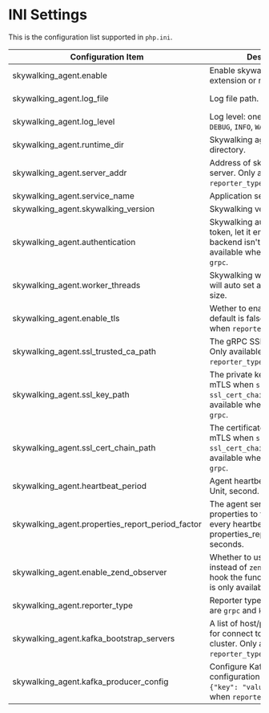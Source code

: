 # INI Settings

This is the configuration list supported in `php.ini`.

| Configuration Item                               | Description                                                                                                                           | Default Value             |
| ------------------------------------------------ | ------------------------------------------------------------------------------------------------------------------------------------- | ------------------------- |
| skywalking_agent.enable                          | Enable skywalking_agent extension or not.                                                                                             | Off                       |
| skywalking_agent.log_file                        | Log file path.                                                                                                                        | /tmp/skywalking-agent.log |
| skywalking_agent.log_level                       | Log level: one of `OFF`, `TRACE`, `DEBUG`, `INFO`, `WARN`, `ERROR`.                                                                   | INFO                      |
| skywalking_agent.runtime_dir                     | Skywalking agent runtime directory.                                                                                                   | /tmp/skywalking-agent     |
| skywalking_agent.server_addr                     | Address of skywalking oap server. Only available when `reporter_type` is `grpc`.                                                      | 127.0.0.1:11800           |
| skywalking_agent.service_name                    | Application service name.                                                                                                             | hello-skywalking          |
| skywalking_agent.skywalking_version              | Skywalking version, 8 or 9.                                                                                                           | 8                         |
| skywalking_agent.authentication                  | Skywalking authentication token, let it empty if the backend isn't enabled. Only available when `reporter_type` is `grpc`.            |                           |
| skywalking_agent.worker_threads                  | Skywalking worker threads, 0 will auto set as the cpu core size.                                                                      | 0                         |
| skywalking_agent.enable_tls                      | Wether to enable tls for gPRC, default is false. Only available when `reporter_type` is `grpc`.                                       | Off                       |
| skywalking_agent.ssl_trusted_ca_path             | The gRPC SSL trusted ca file. Only available when `reporter_type` is `grpc`.                                                          |                           |
| skywalking_agent.ssl_key_path                    | The private key file. Enable mTLS when `ssl_key_path` and `ssl_cert_chain_path` exist. Only available when `reporter_type` is `grpc`. |                           |
| skywalking_agent.ssl_cert_chain_path             | The certificate file. Enable mTLS when `ssl_key_path` and `ssl_cert_chain_path` exist. Only available when `reporter_type` is `grpc`. |                           |
| skywalking_agent.heartbeat_period                | Agent heartbeat report period. Unit, second.                                                                                          | 30                        |
| skywalking_agent.properties_report_period_factor | The agent sends the instance properties to the backend every heartbeat_period * properties_report_period_factor seconds.              | 10                        |
| skywalking_agent.enable_zend_observer            | Whether to use `zend observer` instead of `zend_execute_ex` to hook the functions, this feature is only available for PHP8+.          | Off                       |
| skywalking_agent.reporter_type                   | Reporter type, optional values are `grpc` and `kafka`.                                                                                | grpc                      |
| skywalking_agent.kafka_bootstrap_servers         | A list of host/port pairs to use for connect to the Kafka cluster. Only available when `reporter_type` is `kafka`.                    |                           |
| skywalking_agent.kafka_producer_config           | Configure Kafka Producer configuration in JSON format `{"key": "value}`. Only available when `reporter_type` is `kafka`.              | {}                        |
